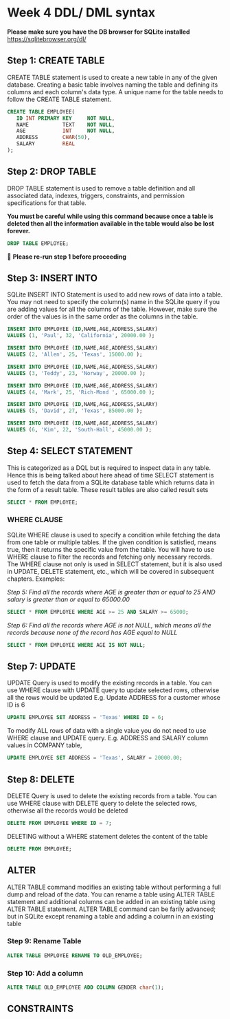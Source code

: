 # Week 4 DDL/ DML syntax
**Please make sure you have the DB browser for SQLite  installed** https://sqlitebrowser.org/dl/
## Step 1: CREATE TABLE
CREATE TABLE statement is used to create a new table in any of the given database. Creating a basic table involves naming the table and defining its columns and each column's data type.
A unique name for the table needs to follow the CREATE TABLE statement. 

```sql
CREATE TABLE EMPLOYEE(
   ID INT PRIMARY KEY     NOT NULL,
   NAME           TEXT    NOT NULL,
   AGE            INT     NOT NULL,
   ADDRESS        CHAR(50),
   SALARY         REAL
);
```
## Step 2: DROP TABLE
DROP TABLE statement is used to remove a table definition and all associated data, indexes, triggers, constraints, and permission specifications for that table.

**You must be careful while using this command because once a table is deleted then all the information available in the table would also be lost forever.**
```sql
DROP TABLE EMPLOYEE;
```
:red_circle: **Please re-run step 1 before proceeding**
## Step 3: INSERT INTO
SQLite INSERT INTO Statement is used to add new rows of data into a table. 
You may not need to specify the column(s) name in the SQLite query if you are adding values for all the columns of the table. However, make sure the order of the values is in the same order as the columns in the table.
```sql
INSERT INTO EMPLOYEE (ID,NAME,AGE,ADDRESS,SALARY)
VALUES (1, 'Paul', 32, 'California', 20000.00 );

INSERT INTO EMPLOYEE (ID,NAME,AGE,ADDRESS,SALARY)
VALUES (2, 'Allen', 25, 'Texas', 15000.00 );

INSERT INTO EMPLOYEE (ID,NAME,AGE,ADDRESS,SALARY)
VALUES (3, 'Teddy', 23, 'Norway', 20000.00 );

INSERT INTO EMPLOYEE (ID,NAME,AGE,ADDRESS,SALARY)
VALUES (4, 'Mark', 25, 'Rich-Mond ', 65000.00 );

INSERT INTO EMPLOYEE (ID,NAME,AGE,ADDRESS,SALARY)
VALUES (5, 'David', 27, 'Texas', 85000.00 );

INSERT INTO EMPLOYEE (ID,NAME,AGE,ADDRESS,SALARY)
VALUES (6, 'Kim', 22, 'South-Hall', 45000.00 );

```
## Step 4: SELECT STATEMENT
This is categorized as a DQL but is required to inspect data in any table. Hence this is being talked about here ahead of time
SELECT statement is used to fetch the data from a SQLite database table which returns data in the form of a result table. These result tables are also called result sets

```sql
SELECT * FROM EMPLOYEE;
```
### WHERE CLAUSE
SQLite WHERE clause is used to specify a condition while fetching the data from one table or multiple tables.
If the given condition is satisfied, means true, then it returns the specific value from the table. You will have to use WHERE clause to filter the records and fetching only necessary records.
The WHERE clause not only is used in SELECT statement, but it is also used in UPDATE, DELETE statement, etc., which will be covered in subsequent chapters.
Examples:

_Step 5: Find all the records where AGE is greater than or equal to 25 AND salary is greater than or equal to 65000.00_

```sql
SELECT * FROM EMPLOYEE WHERE AGE >= 25 AND SALARY >= 65000;
```
_Step 6: Find all the records where AGE is not NULL, which means all the records because none of the record has AGE equal to NULL_

```sql
SELECT * FROM EMPLOYEE WHERE AGE IS NOT NULL;
```

## Step 7: UPDATE
UPDATE Query is used to modify the existing records in a table. You can use WHERE clause with UPDATE query to update selected rows, otherwise all the rows would be updated
E.g. Update ADDRESS for a customer whose ID is 6
```sql
UPDATE EMPLOYEE SET ADDRESS = 'Texas' WHERE ID = 6;
```
To modify ALL rows of data with a single value you do not need to use WHERE clause and UPDATE query. E.g. ADDRESS and SALARY column values in COMPANY table,
```sql
UPDATE EMPLOYEE SET ADDRESS = 'Texas', SALARY = 20000.00;
```
## Step 8: DELETE
DELETE Query is used to delete the existing records from a table. You can use WHERE clause with DELETE query to delete the selected rows, otherwise all the records would be deleted
 ```sql
 DELETE FROM EMPLOYEE WHERE ID = 7;
 ```
 DELETING without a WHERE statement deletes the content of the table
 ```sql
 DELETE FROM EMPLOYEE;
 ```
 ## ALTER
ALTER TABLE command modifies an existing table without performing a full dump and reload of the data. You can rename a table using ALTER TABLE statement and additional columns can be added in an existing table using ALTER TABLE statement.
ALTER TABLE command can be farily advanced; but in SQLite except renaming a table and adding a column in an existing table

### Step 9: Rename Table
```sql
ALTER TABLE EMPLOYEE RENAME TO OLD_EMPLOYEE;
```
### Step 10: Add a column
```sql
ALTER TABLE OLD_EMPLOYEE ADD COLUMN GENDER char(1);
```

## CONSTRAINTS


